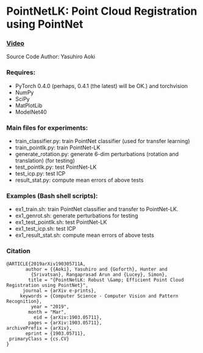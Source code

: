 # PointNetLK: Point Cloud Registration using PointNet

### [Video](https://youtu.be/W4N17CO19cQ)

Source Code Author:
Yasuhiro Aoki

### Requires:
* PyTorch 0.4.0 (perhaps, 0.4.1 (the latest) will be OK.) and torchvision
* NumPy
* SciPy
* MatPlotLib
* ModelNet40

### Main files for experiments:
* train_classifier.py: train PointNet classifier (used for transfer learning)
* train_pointlk.py: train PointNet-LK
* generate_rotation.py: generate 6-dim perturbations (rotation and translation) (for testing)
* test_pointlk.py: test PointNet-LK
* test_icp.py: test ICP
* result_stat.py: compute mean errors of above tests

### Examples (Bash shell scripts):
* ex1_train.sh: train PointNet classifier and transfer to PointNet-LK.
* ex1_genrot.sh: generate perturbations for testing
* ex1_test_pointlk.sh: test PointNet-LK
* ex1_test_icp.sh: test ICP
* ex1_result_stat.sh: compute mean errors of above tests

### Citation

```
@ARTICLE{2019arXiv190305711A,
       author = {{Aoki}, Yasuhiro and {Goforth}, Hunter and
         {Srivatsan}, Rangaprasad Arun and {Lucey}, Simon},
        title = "{PointNetLK: Robust \&amp; Efficient Point Cloud Registration using PointNet}",
      journal = {arXiv e-prints},
     keywords = {Computer Science - Computer Vision and Pattern Recognition},
         year = "2019",
        month = "Mar",
          eid = {arXiv:1903.05711},
        pages = {arXiv:1903.05711},
archivePrefix = {arXiv},
       eprint = {1903.05711},
 primaryClass = {cs.CV}
}
```
